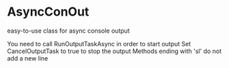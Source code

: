 # AsyncConOut
easy-to-use class for async console output

You need to call RunOutputTaskAsync in order to start output
Set CancelOutputTask to true to stop the output
Methods ending with 'sl' do not add a new line
